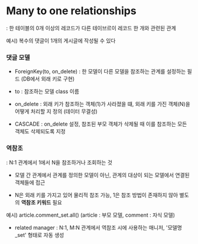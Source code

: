 # Many to one relationships

: 한 테이블의 0개 이상의 레코드가 다른 테이브르이 레코드 한 개와 관련된 관계 

예시) 복수의 댓글이 1개의 게시글에 작성될 수 있다 

### 댓글 모델

- ForeignKey(to, on_delete) : 한 모델이 다른 모델을 참조하는 관계를 설정하는 필드 (DB에서 외래 키로 구현)

- to : 참조하는 모델 class 이름

- on_delete : 외래 키가 참조하는 객체(1)가 사라졌을 떄, 외래 키를 가진 객체(N)을 어떻게 처리할 지 정의 (데이터 무결성) 

- CASCADE : on_delete 설정, 참조된 부모 객체가 삭제될 때 이를 참조하는 모든 객체도 삭제되도록 지정 


### 역참조 

: N:1 관계에서 1에서 N을 참조하거나 조회하는 것

- 모델 간 관계에서 관계를 정의한 모델이 아닌, 관계의 대상이 되는 모델에서 연결된 객체들에 접근

- N은 외래 키를 가지고 있어 물리적 참조 가능, 1은 참조 방법이 존재하지 않아 별도의 **역참조 키워드** 필요

예시) article.comment_set.all()     (article : 부모 모델, comment : 자식 모델)

- related manager : N:1, M:N 관계에서 역참조 시에 사용하는 매니저, '모델명_set' 형태로 자동 생성 



